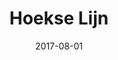 ---
layout: item
title: "Hoekse Lijn"
type: design studio
org: Rotterdamse Academie van Bouwkunst
date: 2017-08-01
hide: true
---
